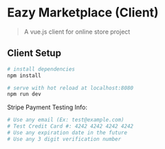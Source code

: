 # Eazy Marketplace (Client)

> A vue.js client for online store project

## Client Setup

``` bash
# install dependencies
npm install

# serve with hot reload at localhost:8080
npm run dev

```

Stripe Payment Testing Info:
``` bash
# Use any email (Ex: test@example.com)
# Test Credit Card #: 4242 4242 4242 4242
# Use any expiration date in the future
# Use any 3 digit verification number

``` 